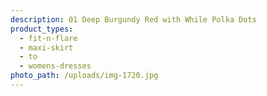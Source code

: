 ```yaml
---
description: 01 Deep Burgundy Red with While Polka Dots
product_types:
  - fit-n-flare
  - maxi-skirt
  - to
  - womens-dresses
photo_path: /uploads/img-1720.jpg
---
```

